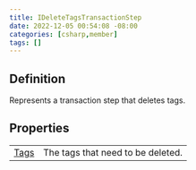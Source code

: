 ```yaml
---
title: IDeleteTagsTransactionStep
date: 2022-12-05 00:54:08 -08:00
categories: [csharp,member]
tags: []
---
```


## Definition

Represents a transaction step that deletes tags.

## Properties
<table><tr><td><!--/posts/csharp.member.entitydb.abstractions.transactions.steps.ideletetagstransactionstep.tags/--><a href='#'>Tags</a></td><td>
The tags that need to be deleted.
</td></tr></table>
